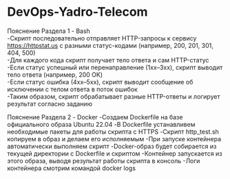 # DevOps-Yadro-Telecom  

Пояснение Раздела 1 - Bash  
-Скрипт последовательно отправляет HTTP-запросы к сервису https://httpstat.us с разными статус-кодами (например, 200, 201, 301, 404, 500)  
-Для каждого кода скрипт получает тело ответа и сам HTTP-статус  
-Если статус успешный или перенаправление (1xx–3xx), скрипт выводит тело ответа (например, 200 OK)  
-Если статус ошибка (4xx–5xx), скрипт выводит сообщение об исключении с телом ответа в поток ошибок  
-Таким образом, скрипт обрабатывает разные HTTP-ответы и логирует результат согласно заданию  

Пояснение Раздела 2 - Docker 
-Создаем Dockerfile на базе официального образа Ubuntu 22.04 
-В Dockerfile устанавливем необходимые пакеты для работы скрипта с HTTPS 
-Скрипт http_test.sh копируем в образ и делаем его исполняемым 
-При запуске контейнера автоматически выполняем скрипт 
-Docker-образ будет собирается из текущей директории с Dockerfile и скриптом 
-Контейнер запускается из этого образа, выводя результат работы скрипта в консоль 
-Логи контейнера смотрим командой docker logs
